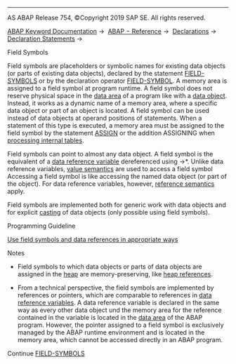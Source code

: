   

* * *

AS ABAP Release 754, ©Copyright 2019 SAP SE. All rights reserved.

[ABAP Keyword Documentation](javascript:call_link\('abenabap.htm'\)) →  [ABAP − Reference](javascript:call_link\('abenabap_reference.htm'\)) →  [Declarations](javascript:call_link\('abendeclarations.htm'\)) →  [Declaration Statements](javascript:call_link\('abenabap_declarations.htm'\)) → 

Field Symbols

Field symbols are placeholders or symbolic names for existing data objects (or parts of existing data objects), declared by the statement [FIELD-SYMBOLS](javascript:call_link\('abapfield-symbols.htm'\)) or by the declaration operator [FIELD-SYMBOL](javascript:call_link\('abenfield-symbol_inline.htm'\)). A memory area is assigned to a field symbol at program runtime. A field symbol does not reserve physical space in the [data area](javascript:call_link\('abendata_area_glosry.htm'\) "Glossary Entry") of a program like with a [data object](javascript:call_link\('abendata_object_glosry.htm'\) "Glossary Entry"). Instead, it works as a dynamic name of a memory area, where a specific data object or part of an object is located. A field symbol can be used instead of data objects at operand positions of statements. When a statement of this type is executed, a memory area must be assigned to the field symbol by the statement [ASSIGN](javascript:call_link\('abapassign.htm'\)) or the addition ASSIGNING when [processing internal tables](javascript:call_link\('abentable_processing_statements.htm'\)).

Field symbols can point to almost any data object. A field symbol is the equivalent of a [data reference variable](javascript:call_link\('abendata_reference_variable_glosry.htm'\) "Glossary Entry") dereferenced using \->\*. Unlike data reference variables, [value semantics](javascript:call_link\('abenvalue_semantics_glosry.htm'\) "Glossary Entry") are used to access a field symbol Accessing a field symbol is like accessing the named data object (or part of the object). For data reference variables, however, [reference semantics](javascript:call_link\('abenreference_semantics_glosry.htm'\) "Glossary Entry") apply.

Field symbols are implemented both for generic work with data objects and for explicit [casting](javascript:call_link\('abencast_casting_glosry.htm'\) "Glossary Entry") of data objects (only possible using field symbols).

Programming Guideline

[Use field symbols and data references in appropriate ways](javascript:call_link\('abendyn_access_data_obj_guidl.htm'\) "Guideline")

Notes

-   Field symbols to which data objects or parts of data objects are assigned in the [heap](javascript:call_link\('abenheap_glosry.htm'\) "Glossary Entry") are memory-preserving, like [heap references](javascript:call_link\('abenheap_reference_glosry.htm'\) "Glossary Entry").

-   From a technical perspective, the field symbols are implemented by references or pointers, which are comparable to references in [data reference variables](javascript:call_link\('abendata_reference_variable_glosry.htm'\) "Glossary Entry"). A data reference variable is declared in the same way as every other data object und the memory area for the reference contained in the variable is located in the [data area](javascript:call_link\('abendata_area_glosry.htm'\) "Glossary Entry") of the ABAP program. However, the pointer assigned to a field symbol is exclusively managed by the ABAP runtime environment and is located in the memory area, which cannot be accessed directly in an ABAP program.

Continue
[FIELD-SYMBOLS](javascript:call_link\('abapfield-symbols.htm'\))